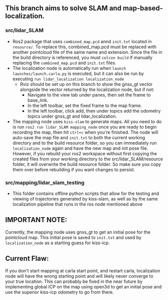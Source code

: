 ## This branch aims to solve SLAM and map-based-localization.

### src/lidar_SLAM
- Ros2 package that uses ```combined_map.pcd``` annd ```init.txt``` located in ```resource/```. To replace this, combined_map.pcd must be replaced with another pointcloud file of the same name and extension. Since the file in the build directory is referenced, you must ```colcon build``` if manually replacing the ```combined_map.pcd``` and ```init.txt``` files.
- The localization node is automatically run when ```launch launches/launch.carla.py``` is executed, but it can also be run by executing ```run lidar_localization localization_node```
  - Rviz should be set up on this branch to show the gnss_gt vector alongside the vector returned by the localization node, but if not:
    - Navigate to the view tab under panes, then set the frame to base_link.
    - In the left toolbar, set the fixed frame to the map frame.
    - In the left toolbar, click add, then under topics add the odometry topics under gnss_gt and lidar_localization.
- The mapping node uses ```kiss-slam``` to generate maps. All you need to do is run ```ros2 run lidar_SLAM mapping_node``` once you are ready to begin recording the map, then hit ```ctrl+c``` when you're finished. The node will auto-save the map file and ```init.txt``` to both the current working directory and to the build resource folder, so you can immediately run ```localization_node``` again and have the new map and init pose file. However, if you rebuild your ros2 workspace without first copying the created files from your working directory to the src/lidar_SLAM/resource folder, it will overwrite the build resource folder. So make sure you copy them over before rebuilding if you want changes to persist.

### src/mapping/lidar_slam_testing
- This folder contains offline python scripts that allow for the testing and viewing of trajectories generated by kiss-slam, as well as by the same localization pipeline that runs in the ros node mentioned above

## IMPORTANT NOTE:
Currently, the mapping node uses gnss_gt to get an initial pose for the pointcloud map. This initial pose is saved to ```init.txt``` and used by ```localization_node``` as a starting guess for kiss-icp. 

## Current Flaw:
If you don't start mapping at carla start point, and restart carla, localization node will have the wrong starting point and will likely never converge to your true location. This can probably be fixed in the near future by implementing global ICP on the map using open3d to get an initial pose and use the superior kiss-icp odometry to go from there. 
    
